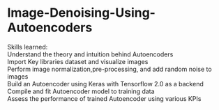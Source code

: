 # Image-Denoising-Using-Autoencoders
Skills learned:                                                                                                                      
                 Understand the theory and intuition behind Autoencoders                                                                 
                 Import Key libraries dataset and visualize images                                                                    
                 Perform image normalization,pre-processing, and add random noise to images                                           
                 Build an Autoencoder using Keras with Tensorflow 2.0 as a backend                                                     
                 Compile and fit Autoencoder model to training data                                                                  
                 Assess the performance of trained Autoencoder using various KPIs                                                      
